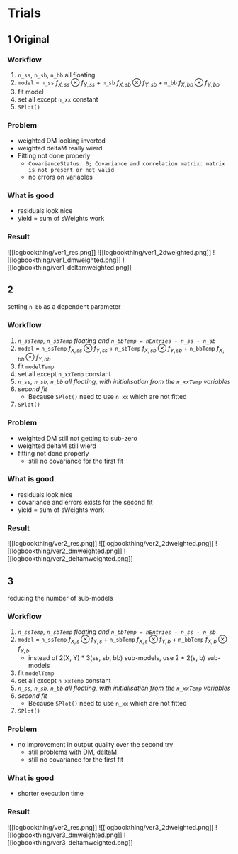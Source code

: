 # Trials
## 1 Original
### Workflow
1. `n_ss`, `n_sb`, `n_bb` all floating
2. `model` = `n_ss` $f_{X, ss} \otimes f_{Y, ss}$ + `n_sb` $f_{X, sb} \otimes f_{Y, sb}$ + `n_bb` $f_{X, bb} \otimes f_{Y, bb}$
3. fit model
4. set all except `n_xx` constant
5. `SPlot()`

### Problem
- weighted DM looking inverted
- weighted deltaM really wierd
- Fitting not done properly
    - `CovarianceStatus: 0; Covariance and correlation matrix: matrix is not present or not valid`
    - no errors on variables

### What is good
- residuals look nice
- yield = sum of sWeights work

### Result
![[logbookthing/ver1_res.png]]
![[logbookthing/ver1_2dweighted.png]]
![[logbookthing/ver1_dmweighted.png]]
![[logbookthing/ver1_deltamweighted.png]]

## 2
setting `n_bb` as a dependent parameter

### Workflow
1. *`n_ssTemp`, `n_sbTemp` floating and `n_bbTemp = nEntries - n_ss - n_sb`*
2. `model` = `n_ssTemp` $f_{X, ss} \otimes f_{Y, ss}$ + `n_sbTemp` $f_{X, sb} \otimes f_{Y, sb}$ + `n_bbTemp` $f_{X, bb} \otimes f_{Y, bb}$
3. fit `modelTemp`
4. set all except `n_xxTemp` constant
5. *`n_ss`, `n_sb`, `n_bb` all floating, with initialisation from the `n_xxTemp` variables*
6. *second fit*
    - Because `SPlot()` need to use `n_xx` which are not fitted
5. `SPlot()`

### Problem
- weighted DM still not getting to sub-zero
- weighted deltaM still wierd
- fitting not done properly
    - still no covariance for the first fit 

### What is good
- residuals look nice
- covariance and errors exists for the second fit
- yield = sum of sWeights work

### Result
![[logbookthing/ver2_res.png]]
![[logbookthing/ver2_2dweighted.png]]
![[logbookthing/ver2_dmweighted.png]]
![[logbookthing/ver2_deltamweighted.png]]

## 3
reducing the number of sub-models

### Workflow
1. *`n_ssTemp`, `n_sbTemp` floating and `n_bbTemp = nEntries - n_ss - n_sb`*
2. `model` = `n_ssTemp` $f_{X, s} \otimes f_{Y, s}$ + `n_sbTemp` $f_{X, s} \otimes f_{Y, b}$ + `n_bbTemp` $f_{X, b} \otimes f_{Y, b}$
    - instead of 2(X, Y) * 3(ss, sb, bb) sub-models, use 2 * 2(s, b) sub-models
3. fit `modelTemp`
4. set all except `n_xxTemp` constant
5. *`n_ss`, `n_sb`, `n_bb` all floating, with initialisation from the `n_xxTemp` variables*
6. *second fit*
    - Because `SPlot()` need to use `n_xx` which are not fitted
5. `SPlot()`

### Problem
- no improvement in output quality over the second try
    - still problems with DM, deltaM
    - still no covariance for the first fit

### What is good
- shorter execution time

### Result
![[logbookthing/ver2_res.png]]
![[logbookthing/ver3_2dweighted.png]]
![[logbookthing/ver3_dmweighted.png]]
![[logbookthing/ver3_deltamweighted.png]]